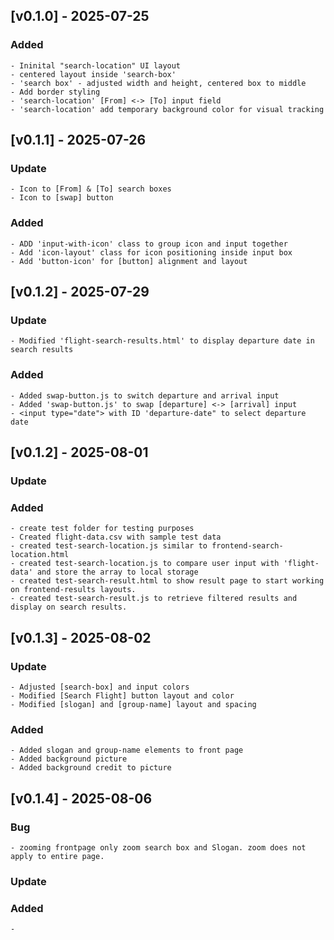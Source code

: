 
## [v0.1.0] - 2025-07-25
### Added
    - Ininital "search-location" UI layout
    - centered layout inside 'search-box'
    - 'search box' - adjusted width and height, centered box to middle
    - Add border styling 
    - 'search-location' [From] <-> [To] input field
    - 'search-location' add temporary background color for visual tracking

## [v0.1.1] - 2025-07-26
### Update
    - Icon to [From] & [To] search boxes
    - Icon to [swap] button
### Added
    - ADD 'input-with-icon' class to group icon and input together
    - Add 'icon-layout' class for icon positioning inside input box
    - Add 'button-icon' for [button] alignment and layout

## [v0.1.2] - 2025-07-29
### Update
    - Modified 'flight-search-results.html' to display departure date in search results
### Added
    - Added swap-button.js to switch departure and arrival input
    - Added 'swap-button.js' to swap [departure] <-> [arrival] input 
    - <input type="date"> with ID 'departure-date" to select departure date

## [v0.1.2] - 2025-08-01
### Update
### Added
    - create test folder for testing purposes
    - Created flight-data.csv with sample test data
    - created test-search-location.js similar to frontend-search-location.html
    - created test-search-location.js to compare user input with 'flight-data' and store the array to local storage
    - created test-search-result.html to show result page to start working on frontend-results layouts.
    - created test-search-result.js to retrieve filtered results and display on search results.

## [v0.1.3] - 2025-08-02
### Update
    - Adjusted [search-box] and input colors
    - Modified [Search Flight] button layout and color
    - Modified [slogan] and [group-name] layout and spacing

### Added
    - Added slogan and group-name elements to front page
    - Added background picture
    - Added background credit to picture

## [v0.1.4] - 2025-08-06
### Bug
    - zooming frontpage only zoom search box and Slogan. zoom does not apply to entire page.
### Update
### Added
    - 